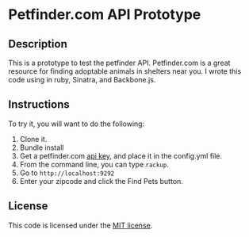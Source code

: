 Petfinder.com API Prototype
===========================

## Description
This is a prototype to test the petfinder API.  Petfinder.com is a great resource for finding adoptable animals in shelters near you.  I wrote this code using in ruby, Sinatra, and Backbone.js.

## Instructions
To try it, you will want to do the following:

1. Clone it.
2. Bundle install
3. Get a petfinder.com [api key](http://www.petfinder.com/developers/api-docs), and place it in the config.yml file.
4. From the command line, you can type `rackup`.
5. Go to `http://localhost:9292`
6. Enter your zipcode and click the Find Pets button.

## License
This code is licensed under the [MIT license](http://www.opensource.org/licenses/MIT).
